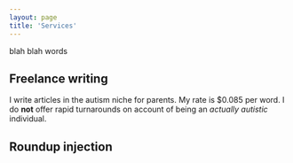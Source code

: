 ```yaml
---
layout: page
title: 'Services'
---
```


blah blah words

## Freelance writing
I write articles in the autism niche for parents. My rate is $0.085 per word. I do **not** offer rapid turnarounds on account of being an *actually autistic* individual.

## Roundup injection

